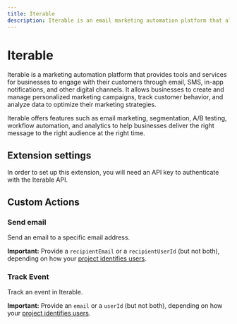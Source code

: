 ```yaml
---
title: Iterable
description: Iterable is an email marketing automation platform that allows creating, sending, and tracking personalized email campaigns.
---
```


# Iterable

Iterable is a marketing automation platform that provides tools and services for businesses to engage with their customers through email, SMS, in-app notifications, and other digital channels. It allows businesses to create and manage personalized marketing campaigns, track customer behavior, and analyze data to optimize their marketing strategies.

Iterable offers features such as email marketing, segmentation, A/B testing, workflow automation, and analytics to help businesses deliver the right message to the right audience at the right time.

## Extension settings

In order to set up this extension, you will need an API key to authenticate with the Iterable API.

## Custom Actions

### Send email

Send an email to a specific email address.

**Important:** Provide a `recipientEmail` or a `recipientUserId` (but not both), depending on how your [project identifies users](https://support.iterable.com/hc/articles/204780579#identifying-users).

### Track Event

Track an event in Iterable.

**Important:** Provide an `email` or a `userId` (but not both), depending on how your [project identifies users](https://support.iterable.com/hc/articles/204780579#identifying-users).
